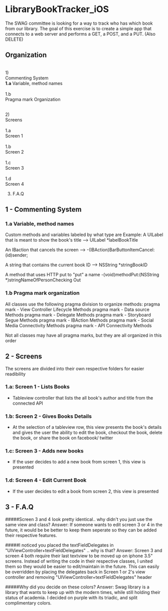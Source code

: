 # LibraryBookTracker_iOS
The SWAG committee is looking for a way to track who has which book from our library. The goal of this exercise is to create a simple app that connects to a web server and performs a GET, a POST, and a PUT. (Also DELETE)

## Organization 

<br>1)</br> Commenting System<br>
   <b>1.a</b> Variable, method names <br>
   <br>1.b</br> Pragma mark Organization<br>
   
<br>2)</br> Screens<br>
   <br>1.a</br> Screen 1<br>
   <br>1.b</br> Screen 2<br>
   <br>1.c</br> Screen 3<br> 
   <br>1.d</br> Screen 4<br>
  
3) F.A.Q

## 1 - Commenting System

### 1.a Variable, method names
Custom methods and variables labeled by what type are
Example:
A UILabel that is meant to show the book's title
--> UILabel *labelBookTitle

An IBaction that cancels the screen
--> -(IBAction)BarButtonItemCancel:(id)sender;

A string that contains the current book ID
--> NSString *stringBookID

A method that uses HTTP put to "put" a name
-(void)methodPut:(NSString *)stringNameOfPersonChecking Out

### 1.b Pragma mark organization
All classes use the following pragma division to organize methods:
pragma mark - View Controller Lifecycle Methods
pragma mark - Data source Methods
pragma mark - Delegate Methods
pragma mark - Storyboard Segue Methods
pragma mark - IBAction Methods
pragma mark - Social Media Connectivity Methods
pragma mark - API Connectivity Methods

Not all classes may have all pragma marks, but they are all organized in this order

## 2 - Screens
The screens are divided into their own respective folders for easier readibility

### 1.a: Screen 1 - Lists Books
- Tableview controller that lists the all book's author and title from the connected API

### 1.b: Screen 2 - Gives Books Details
- At the selection of a tableview row, this view presents the book's details and gives the user the ability to edit the book, checkout the book, delete the book, or share the book on facebook/ twitter

### 1.c: Screen 3 - Adds new books
- If the user decides to add a new book from screen 1, this view is presented

### 1.d: Screen 4 - Edit Current Book
- If the user decides to edit a book from screen 2, this view is presented

## 3 - F.A.Q

#####Screen 3 and 4 look pretty identical.. why didn't you just use the same view and class?
Answer: 
If someone wants to edit screen 3 or 4 in the future, it would be be better to keep them seperate so they can be added their respective features.

#####I noticed you placed the textFieldDelegates in "UIViewController+textFieldDelegates" .. why is that?
Answer:
Screen 3 and screen 4 both require their last textview to be moved up on iphone 3.5" screens. Instead of writing the code in their respective classes, I united them so they would be easier to edit/maintain in the future. This can easily be overridden by placing the delegates back in Screen 1 or 2's view controller and removing "UIViewController+textFieldDelegates" header

#####Why did you decide on these colors?
Answer:
Swag library is a library that wants to keep up with the modern times, while still holding their status of academia. I decided on purple with its triadic, and split complimentary colors.










